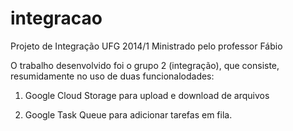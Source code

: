 integracao
==========

Projeto de Integração UFG 2014/1
Ministrado pelo professor Fábio

O trabalho desenvolvido foi o grupo 2 (integração), que consiste, resumidamente no uso de duas funcionalodades:

1) Google Cloud Storage para upload e download de arquivos

2) Google Task Queue para adicionar tarefas em fila.

